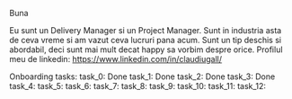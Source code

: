 Buna

Eu sunt un Delivery Manager si un Project Manager. Sunt in industria asta de ceva vreme si am vazut ceva lucruri pana acum. Sunt un tip deschis si abordabil, deci sunt mai mult decat happy sa vorbim despre orice.
Profilul meu de linkedin: https://www.linkedin.com/in/claudiugall/

Onboarding tasks:
task_0: Done
task_1: Done
task_2: Done
task_3: Done
task_4: 
task_5: 
task_6: 
task_7: 
task_8: 
task_9: 
task_10: 
task_11: 
task_12: 

